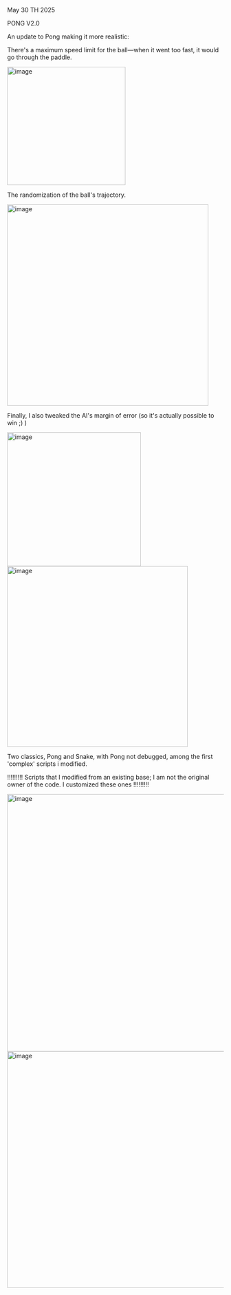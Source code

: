 May 30 TH 2025

PONG V2.0

An update to Pong making it more realistic: 

There's a maximum speed limit for the ball—when it went too fast, it would go through the paddle. 

<img width="275" alt="image" src="https://github.com/user-attachments/assets/cd482967-65b9-4409-bad9-af458451ffad" />

The randomization of the ball's trajectory.

<img width="468" alt="image" src="https://github.com/user-attachments/assets/2b06f97b-ee86-44b3-be3f-0ad4d21b6280" />

Finally, I also tweaked the AI's margin of error (so it's actually possible to win ;) )

<img width="311" alt="image" src="https://github.com/user-attachments/assets/49eaabf3-9026-473b-835a-1e0d4cbd0f04" />


<img width="420" alt="image" src="https://github.com/user-attachments/assets/4fe877a8-764a-4757-9f84-51109a877031" />


Two classics, Pong and Snake, with Pong not debugged, among the first 'complex' scripts i modified. 


!!!!!!!!! Scripts that I modified from an existing base; I am not the original owner of the code. I customized these ones !!!!!!!!!

<img width="598" alt="image" src="https://github.com/user-attachments/assets/c5ca1699-c907-41f3-921b-95169f338ced" />

<img width="550" alt="image" src="https://github.com/user-attachments/assets/b5e85b9f-d52d-436c-9a31-a0b7cd6ff2b4" />

